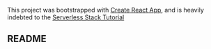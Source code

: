 This project was bootstrapped with [Create React App](https://github.com/facebookincubator/create-react-app), and is heavily indebted to the [Serverless Stack Tutorial](http://serverless-stack.com/)

## README